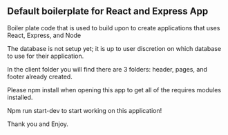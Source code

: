 ## Default boilerplate for React and Express App

Boiler plate code that is used to build upon to create applications that uses React, Express, and Node

The database is not setup yet; it is up to user discretion on which database to use for their application.

In the client folder you will find there are 3 folders: header, pages, and footer already created.

Please npm install when opening this app to get all of the requires modules installed.

Npm run start-dev to start working on this application!

Thank you and Enjoy.
